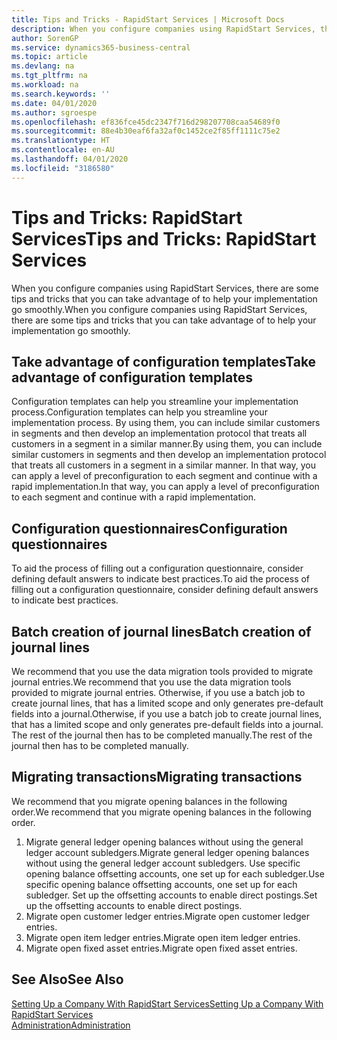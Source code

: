 ```yaml
---
title: Tips and Tricks - RapidStart Services | Microsoft Docs
description: When you configure companies using RapidStart Services, there are some tips and tricks that you can take advantage of to help your implementation go smoothly.
author: SorenGP
ms.service: dynamics365-business-central
ms.topic: article
ms.devlang: na
ms.tgt_pltfrm: na
ms.workload: na
ms.search.keywords: ''
ms.date: 04/01/2020
ms.author: sgroespe
ms.openlocfilehash: ef836fce45dc2347f716d298207708caa54689f0
ms.sourcegitcommit: 88e4b30eaf6fa32af0c1452ce2f85ff1111c75e2
ms.translationtype: HT
ms.contentlocale: en-AU
ms.lasthandoff: 04/01/2020
ms.locfileid: "3186580"
---
```

# <a name="tips-and-tricks-rapidstart-services"></a><span data-ttu-id="db878-103">Tips and Tricks: RapidStart Services</span><span class="sxs-lookup"><span data-stu-id="db878-103">Tips and Tricks: RapidStart Services</span></span>
<span data-ttu-id="db878-104">When you configure companies using RapidStart Services, there are some tips and tricks that you can take advantage of to help your implementation go smoothly.</span><span class="sxs-lookup"><span data-stu-id="db878-104">When you configure companies using RapidStart Services, there are some tips and tricks that you can take advantage of to help your implementation go smoothly.</span></span>  

## <a name="take-advantage-of-configuration-templates"></a><span data-ttu-id="db878-105">Take advantage of configuration templates</span><span class="sxs-lookup"><span data-stu-id="db878-105">Take advantage of configuration templates</span></span>  
<span data-ttu-id="db878-106">Configuration templates can help you streamline your implementation process.</span><span class="sxs-lookup"><span data-stu-id="db878-106">Configuration templates can help you streamline your implementation process.</span></span> <span data-ttu-id="db878-107">By using them, you can include similar customers in segments and then develop an implementation protocol that treats all customers in a segment in a similar manner.</span><span class="sxs-lookup"><span data-stu-id="db878-107">By using them, you can include similar customers in segments and then develop an implementation protocol that treats all customers in a segment in a similar manner.</span></span> <span data-ttu-id="db878-108">In that way, you can apply a level of preconfiguration to each segment and continue with a rapid implementation.</span><span class="sxs-lookup"><span data-stu-id="db878-108">In that way, you can apply a level of preconfiguration to each segment and continue with a rapid implementation.</span></span>  

## <a name="configuration-questionnaires"></a><span data-ttu-id="db878-109">Configuration questionnaires</span><span class="sxs-lookup"><span data-stu-id="db878-109">Configuration questionnaires</span></span>  
<span data-ttu-id="db878-110">To aid the process of filling out a configuration questionnaire, consider defining default answers to indicate best practices.</span><span class="sxs-lookup"><span data-stu-id="db878-110">To aid the process of filling out a configuration questionnaire, consider defining default answers to indicate best practices.</span></span>  

## <a name="batch-creation-of-journal-lines"></a><span data-ttu-id="db878-111">Batch creation of journal lines</span><span class="sxs-lookup"><span data-stu-id="db878-111">Batch creation of journal lines</span></span>  
<span data-ttu-id="db878-112">We recommend that you use the data migration tools provided to migrate journal entries.</span><span class="sxs-lookup"><span data-stu-id="db878-112">We recommend that you use the data migration tools provided to migrate journal entries.</span></span> <span data-ttu-id="db878-113">Otherwise, if you use a batch job to create journal lines, that has a limited scope and only generates pre-default fields into a journal.</span><span class="sxs-lookup"><span data-stu-id="db878-113">Otherwise, if you use a batch job to create journal lines, that has a limited scope and only generates pre-default fields into a journal.</span></span> <span data-ttu-id="db878-114">The rest of the journal then has to be completed manually.</span><span class="sxs-lookup"><span data-stu-id="db878-114">The rest of the journal then has to be completed manually.</span></span>  

## <a name="migrating-transactions"></a><span data-ttu-id="db878-115">Migrating transactions</span><span class="sxs-lookup"><span data-stu-id="db878-115">Migrating transactions</span></span>  
<span data-ttu-id="db878-116">We recommend that you migrate opening balances in the following order.</span><span class="sxs-lookup"><span data-stu-id="db878-116">We recommend that you migrate opening balances in the following order.</span></span> <!--Be aware that you cannot insert ledger entries directly. Instead you must use journals to post the journal lines--> 

1.  <span data-ttu-id="db878-117">Migrate general ledger opening balances without using the general ledger account subledgers.</span><span class="sxs-lookup"><span data-stu-id="db878-117">Migrate general ledger opening balances without using the general ledger account subledgers.</span></span> <span data-ttu-id="db878-118">Use specific opening balance offsetting accounts, one set up for each subledger.</span><span class="sxs-lookup"><span data-stu-id="db878-118">Use specific opening balance offsetting accounts, one set up for each subledger.</span></span> <span data-ttu-id="db878-119">Set up the offsetting accounts to enable direct postings.</span><span class="sxs-lookup"><span data-stu-id="db878-119">Set up the offsetting accounts to enable direct postings.</span></span>  
2.  <span data-ttu-id="db878-120">Migrate open customer ledger entries.</span><span class="sxs-lookup"><span data-stu-id="db878-120">Migrate open customer ledger entries.</span></span>  <!--work on these-->
3.  <span data-ttu-id="db878-121">Migrate open item ledger entries.</span><span class="sxs-lookup"><span data-stu-id="db878-121">Migrate open item ledger entries.</span></span>  
4.  <span data-ttu-id="db878-122">Migrate open fixed asset entries.</span><span class="sxs-lookup"><span data-stu-id="db878-122">Migrate open fixed asset entries.</span></span>  

## <a name="see-also"></a><span data-ttu-id="db878-123">See Also</span><span class="sxs-lookup"><span data-stu-id="db878-123">See Also</span></span>  
[<span data-ttu-id="db878-124">Setting Up a Company With RapidStart Services</span><span class="sxs-lookup"><span data-stu-id="db878-124">Setting Up a Company With RapidStart Services</span></span>](admin-set-up-a-company-with-rapidstart.md)  
[<span data-ttu-id="db878-125">Administration</span><span class="sxs-lookup"><span data-stu-id="db878-125">Administration</span></span>](admin-setup-and-administration.md)
